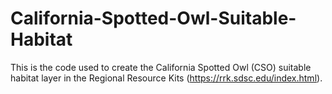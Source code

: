 # California-Spotted-Owl-Suitable-Habitat
This is the code used to create the California Spotted Owl (CSO) suitable habitat layer in the Regional Resource Kits (https://rrk.sdsc.edu/index.html).

